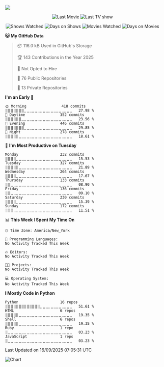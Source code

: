 ![](https://hit.yhype.me/github/profile?user_id=44564111)
<div align="center"> 
 
![Last Movie](https://widgets.trakt.tv/users/29581ea69b0d763bc8f57ffed54821bf/watched/banner@1x.jpg?type=movie "Last Movie Watched")
![Last TV show](https://widgets.trakt.tv/users/29581ea69b0d763bc8f57ffed54821bf/watched/banner@1x.jpg?type=episode "Last TV Show Watched") 

![Shows Watched](https://img.shields.io/badge/dynamic/json?url=https://raw.githubusercontent.com/Vault108/Vault108/refs/heads/main/assets/trakt_stats.json&label=Shows%20Watched&query=$.shows.watched&style=for-the-badge)  ![Days on Shows](https://img.shields.io/badge/dynamic/json?url=https://raw.githubusercontent.com/Vault108/Vault108/refs/heads/main/assets/trakt_stats.json&label=Days%20on%20Shows&query=$.episodes.days&style=for-the-badge) ![Movies Watched](https://img.shields.io/badge/dynamic/json?url=https://raw.githubusercontent.com/Vault108/Vault108/refs/heads/main/assets/trakt_stats.json&label=Movies%20Watched&query=$.movies.watched&style=for-the-badge) ![Days on Movies](https://img.shields.io/badge/dynamic/json?url=https://raw.githubusercontent.com/Vault108/Vault108/refs/heads/main/assets/trakt_stats.json&label=Days%20on%20Movies&query=$.movies.days&style=for-the-badge) 
</div>

<!--START_SECTION:waka-->
**🐱 My GitHub Data** 

> 📦 116.0 kB Used in GitHub's Storage 
 > 
> 🏆 143 Contributions in the Year 2025
 > 
> 🚫 Not Opted to Hire
 > 
> 📜 76 Public Repositories 
 > 
> 🔑 13 Private Repositories 
 > 
**I'm an Early 🐤** 

```text
🌞 Morning                418 commits         ⣿⣿⣿⣿⣿⣿⣿⣀⣀⣀⣀⣀⣀⣀⣀⣀⣀⣀⣀⣀⣀⣀⣀⣀⣀   27.98 % 
🌆 Daytime                352 commits         ⣿⣿⣿⣿⣿⣿⣀⣀⣀⣀⣀⣀⣀⣀⣀⣀⣀⣀⣀⣀⣀⣀⣀⣀⣀   23.56 % 
🌃 Evening                446 commits         ⣿⣿⣿⣿⣿⣿⣿⣀⣀⣀⣀⣀⣀⣀⣀⣀⣀⣀⣀⣀⣀⣀⣀⣀⣀   29.85 % 
🌙 Night                  278 commits         ⣿⣿⣿⣿⣿⣀⣀⣀⣀⣀⣀⣀⣀⣀⣀⣀⣀⣀⣀⣀⣀⣀⣀⣀⣀   18.61 % 
```
📅 **I'm Most Productive on Tuesday** 

```text
Monday                   232 commits         ⣿⣿⣿⣿⣀⣀⣀⣀⣀⣀⣀⣀⣀⣀⣀⣀⣀⣀⣀⣀⣀⣀⣀⣀⣀   15.53 % 
Tuesday                  327 commits         ⣿⣿⣿⣿⣿⣀⣀⣀⣀⣀⣀⣀⣀⣀⣀⣀⣀⣀⣀⣀⣀⣀⣀⣀⣀   21.89 % 
Wednesday                264 commits         ⣿⣿⣿⣿⣀⣀⣀⣀⣀⣀⣀⣀⣀⣀⣀⣀⣀⣀⣀⣀⣀⣀⣀⣀⣀   17.67 % 
Thursday                 133 commits         ⣿⣿⣀⣀⣀⣀⣀⣀⣀⣀⣀⣀⣀⣀⣀⣀⣀⣀⣀⣀⣀⣀⣀⣀⣀   08.90 % 
Friday                   136 commits         ⣿⣿⣀⣀⣀⣀⣀⣀⣀⣀⣀⣀⣀⣀⣀⣀⣀⣀⣀⣀⣀⣀⣀⣀⣀   09.10 % 
Saturday                 230 commits         ⣿⣿⣿⣿⣀⣀⣀⣀⣀⣀⣀⣀⣀⣀⣀⣀⣀⣀⣀⣀⣀⣀⣀⣀⣀   15.39 % 
Sunday                   172 commits         ⣿⣿⣿⣀⣀⣀⣀⣀⣀⣀⣀⣀⣀⣀⣀⣀⣀⣀⣀⣀⣀⣀⣀⣀⣀   11.51 % 
```


📊 **This Week I Spent My Time On** 

```text
🕑︎ Time Zone: America/New_York

💬 Programming Languages: 
No Activity Tracked This Week

🔥 Editors: 
No Activity Tracked This Week

🐱‍💻 Projects: 
No Activity Tracked This Week

💻 Operating System: 
No Activity Tracked This Week
```

**I Mostly Code in Python** 

```text
Python                   16 repos            ⣿⣿⣿⣿⣿⣿⣿⣿⣿⣿⣿⣿⣿⣀⣀⣀⣀⣀⣀⣀⣀⣀⣀⣀⣀   51.61 % 
HTML                     6 repos             ⣿⣿⣿⣿⣿⣀⣀⣀⣀⣀⣀⣀⣀⣀⣀⣀⣀⣀⣀⣀⣀⣀⣀⣀⣀   19.35 % 
Shell                    6 repos             ⣿⣿⣿⣿⣿⣀⣀⣀⣀⣀⣀⣀⣀⣀⣀⣀⣀⣀⣀⣀⣀⣀⣀⣀⣀   19.35 % 
Ruby                     1 repo              ⣿⣀⣀⣀⣀⣀⣀⣀⣀⣀⣀⣀⣀⣀⣀⣀⣀⣀⣀⣀⣀⣀⣀⣀⣀   03.23 % 
JavaScript               1 repo              ⣿⣀⣀⣀⣀⣀⣀⣀⣀⣀⣀⣀⣀⣀⣀⣀⣀⣀⣀⣀⣀⣀⣀⣀⣀   03.23 % 
```




 Last Updated on 16/09/2025 07:05:31 UTC
<!--END_SECTION:waka-->

![Chart](https://wakatime.com/share/@Vault108/688d9b71-d249-4f4e-81ef-3dceb97e43a3.svg)
